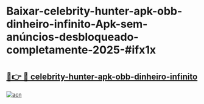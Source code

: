 # Baixar-celebrity-hunter-apk-obb-dinheiro-infinito-Apk-sem-anúncios-desbloqueado-completamente-2025-#ifx1x

# <h2><a href="https://ainizakaria.my?title=celebrity-hunter-apk-obb-dinheiro-infinito&ref=24M">🔗👉 🔴 celebrity-hunter-apk-obb-dinheiro-infinito</a></h2>

[![acn](https://github.com/user-attachments/assets/0f9c940e-d8b0-45ae-aac7-cd30a18b3e1c)](https://ainizakaria.my?title=celebrity-hunter-apk-obb-dinheiro-infinito&ref=24M)

